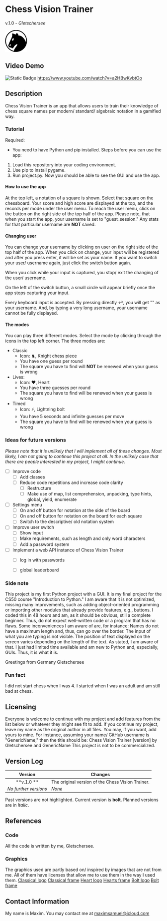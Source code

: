 
# **Chess Vision Trainer**
v.1.0 - *Gletschersee*

![Chess Vision Trainer Logo](https://raw.githubusercontent.com/gletschersee/Chess-Vision-Trainer/main/graphics/cvt_classical70x70.png)


## Video Demo

![Static Badge](https://img.shields.io/badge/Video%20Demo%20-%20Chess%20Vision%20Trainer%20-%20black?logo=youtube&labelColor=red&link=https%3A%2F%2Fwww.youtube.com%2Fwatch%3Fv%3DDl-ekLb4quE)
https://www.youtube.com/watch?v=a2HBwKvbtOo


## Description

Chess Vision Trainer is an app that allows users to train their knowledge of chess square names
per modern/ standard/ algebraic notation in a gamified way.

### Tutorial

Required:
- You need to have Python and pip installed.
Steps before you can use the app:
1. Load this repository into your coding environment.
2. Use pip to install pygame.
3. Run project.py.
Now you should be able to see the GUI and use the app.

#### How to use the app

At the top left, a notation of a square is shown. Select that square on the chessboard.
Your score and high score are displayed at the top, and the records per mode under the user menu.
To reach the user menu, click on the button on the right side of the top half of the app.
Please note, that when you start the app, your username is set to "guest_session."
Any stats for that particular username are **NOT** saved.

#### Changing user

You can change your username by clicking on user on the right side of the top half of the app.
When you click on change, your input will be registered and after you press enter, it will be set as your name.
If you want to switch your user/ username again, just click the switch button again.

When you click while your input is captured, you stop/ exit the changing of the user/ username.

On the left of the switch button, a small circle will appear briefly once the app stops capturing your input.

Every keyboard input is accepted.
By pressing directly ↩, you will get "" as your username.
And, by typing a very long username, your username cannot be fully displayed.

#### The modes

You can play three different modes.
Select the mode by clicking through the icons in the top left corner.
The three modes are:
- Classic
    - Icon: ♞, Knight chess piece
    - You have one guess per round
    - The square you have to find will **NOT** be renewed when your guess is wrong
- Lives:
    - Icon: ❤️, Heart
    - You have three guesses per round
    - The square you have to find will be renewed when your guess is wrong
- Timed
    - Icon: ⚡, Lightning bolt
    - You have 5 seconds and infinite guesses per move
    - The square you have to find will be renewed when your guess is wrong


### Ideas for future versions

*Please note that it is unlikely that I will implement all of these changes.
Most likely, I am not going to continue this project at all.
In the unlikely case that there are people interested in my project, I might continue.*

- [ ] Improve code
    - [ ] Add classes
    - [ ] Reduce code repetitions and increase code clarity
        - [ ] Restructure
        - [ ] Make use of map, list comprehension, unpacking, type hints, global, yield, enumerate
- [ ] Settings menu
    - [ ] On and off button for notation at the side of the board
    - [ ] On and off button for notation on the board for each square
    - [ ] Switch to the descriptive/ old notation system
- [ ] Improve user switch
    - [ ] Show input
    - [ ] Make requirements, such as length and only word characters
    - [ ] Add a password system
- [ ] Implement a web API instance of Chess Vision Trainer
    - [ ] log in with passwords
    - [ ] global leaderboard


### Side note

This project is my first Python project with a GUI.
It is my final project for the CS50 course "Introduction to Python."
I am aware that it is not optimized, missing many improvements, such as adding object-oriented programming
or importing other modules that already provide features, e.g., buttons.
I coded this in 48 hours and am, as it should be obvious, still a complete beginner.
Thus, do not expect well-written code or a program that has no flaws.
Some inconveniences I am aware of are, for instance:
    Names do not have a maximum length and, thus, can go over the border.
    The input of what you are typing is not visible.
    The position of text displayed on the screen varies depending on the length of the text.
As stated, I am aware of that.
I just had limited time available and am new to Python and, especially, GUIs.
Thus, it is what it is.

Greetings from Germany
Gletschersee


### Fun fact

I did not start chess when I was 4. I started when I was an adult and am still bad at chess.


## Licensing

Everyone is welcome to continue with my project and add features from the list below or
whatever they might see fit to add.
If you continue my project, leave my name as the original author in all files.
You may, if you want, add yours to mine.
For instance, assuming your name/ GitHub username is "GenericName," then the title should be:
    Chess Vision Trainer [version] by Gletschersee and GenericName
This project is not to be commercialized.


## Version Log

| Version               | Changes                                                       |
|:---------------------:|---------------------------------------------------------------|
| **v.1.0 **            | The original version of the Chess Vision Trainer.             |
| *No further versions* | *None*                                                        |

Past versions are not highlighted.
Current version is **bolt**.
Planned versions are in *Italic*.


## References

### Code

All the code is written by me, Gletschersee.

### Graphics

The graphics used are partly based on/ inspired by images that are not from me.
All of them have licenses that allow me to use them in the way I used them.
[Classical logo](https://pixabay.com/de/vectors/ritter-pferd-schach-spiel-bewegung-33015/)
[Classical frame](https://blog.starsunflowerstudio.com/free-laurel-frames-arrows-clip-art/)
[Heart logo](https://commons.wikimedia.org/wiki/File:Heart_font_awesome.svg)
[Hearts frame](https://thenounproject.com/icon/row-of-hearts-1773997/)
[Bolt logo](https://commons.wikimedia.org/wiki/File:Bolt_font_awesome.svg)
[Bolt frame](https://svgsilh.com/de/image/2031288.html)


## Contact Information

My name is Maxim. You may contact me at maximsamuel@icloud.com
